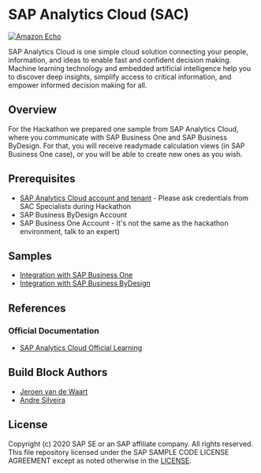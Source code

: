 # SAP Analytics Cloud (SAC)

[![Amazon Echo](https://blogs.sap.com/wp-content/uploads/2016/08/boc_overview_top.png)]()

SAP Analytics Cloud is one simple cloud solution connecting your people, information, and ideas to enable fast and confident decision making. Machine learning technology and embedded artificial intelligence help you to discover deep insights, simplify access to critical information, and empower informed decision making for all.

## [](https://github.com/B1SA/hackathon/tree/master/AmazonAlexa#overview)Overview
For the Hackathon we prepared one sample from SAP Analytics Cloud, where you communicate with SAP Business One and SAP Business ByDesign. For that, you will receive readymade calculation views (in SAP Business One case), or you will be able to create new ones as you wish.

## [](https://github.com/B1SA/hackathon/tree/master/AmazonAlexa#prerequisites)Prerequisites

-   [SAP Analytics Cloud account and tenant](https://b1-benelux.eu1.sapanalytics.cloud) - Please ask credentials from SAC Specialists during Hackathon
-   SAP Business ByDesign Account
-   SAP Business One Account - It's not the same as the hackathon environment, talk to an expert)

## [](https://github.com/B1SA/hackathon/tree/master/AmazonAlexa#samples)Samples

-   [Integration with SAP Business One](https://github.com/B1SA/hackathon/new/master/AnalyticsCloud#integration---sac-and-sap-business-one)
-   [Integration with SAP Business ByDesign]()

## [](https://github.com/B1SA/hackathon/tree/master/AmazonAlexa#tutorials) [](https://github.com/B1SA/hackathon/tree/master/AmazonAlexa#references)References

### [](https://github.com/B1SA/hackathon/tree/master/AmazonAlexa#official-documentation)Official Documentation

-   [SAP Analytics Cloud Official Learning](https://www.sapanalytics.cloud/learning/)

## [](https://github.com/B1SA/hackathon/tree/master/AmazonAlexa#build-block-authors)Build Block Authors

-   [Jeroen van de Waart](https://github.com/)
-   [Andre Silveira](https://github.com/andresilveirajr)

## License

Copyright (c) 2020 SAP SE or an SAP affiliate company. All rights reserved. This file repository licensed under the SAP SAMPLE CODE LICENSE AGREEMENT except as noted otherwise in the  [LICENSE](https://github.com/B1SA/hackathon/blob/master/LICENSE).
